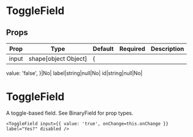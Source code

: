 ToggleField
===========


Props
-----
Prop                  | Type     | Default                   | Required | Description
--------------------- | -------- | ------------------------- | -------- | -----------
input|shape[object Object]|{
  value: 'false',
}|No|
label|string|null|No|
id|string|null|No|

# ToggleField

A toggle-based field. See BinaryField for prop types.

```
<ToggleField input={{ value: 'true', onChange=this.onChange }} label="Yes?" disabled />
```
